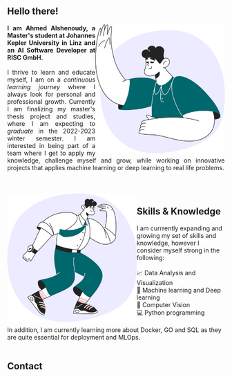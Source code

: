
<div style="text-align: justify">
<h2> Hello there! </h2>
<img align="right" width="300" src="assets\hello.png">
<b> I am Ahmed Alshenoudy, a Master's student at Johannes Kepler University in Linz and an AI Software Developer at RISC GmbH. </b>
<br />
<br />
I thrive to learn and educate myself, I am on a <i> continuous learning journey </i> where I always look for personal and professional growth. Currently I am finalizing my master's thesis project and studies, where I am expecting to <i> graduate </i> in the 2022-2023 winter semester. I am interested in being part of a team where I get to apply my knowledge, challenge myself and grow, while working on innovative projects that applies machine learning or deep learning to real life problems.
<br />
<br />
</div>

<div style="text-align: left">
<br />
<br />
<img align="left" width="300" src="assets\future.png">

<h2>Skills & Knowledge</h2>
I am currrently expanding and growing my set of skills and knowledge, however I consider myself strong in the following:<br />
<br />
📈 Data Analysis and Visualization <br />
🧠 Machine learning and Deep learning <br />
👀 Computer Vision <br />
💻 Python programming <br />
<br />
In addition, I am currently learning more about Docker, GO and SQL as they are quite essential for deployment and MLOps.
<br />
<br />
</div>



<!--
## Skills
- Data analysis and visualization :chart_with_upwards_trend:
- Machine learning and Deep learning 🖥️
- Computer vision 👀
-->


## Contact
 




<!--
**alshenoudy/alshenoudy** is a ✨ _special_ ✨ repository because its `README.md` (this file) appears on your GitHub profile.

Here are some ideas to get you started:

- 🔭 I’m currently working on ...
- 🌱 I’m currently learning ...
- 👯 I’m looking to collaborate on ...
- 🤔 I’m looking for help with ...
- 💬 Ask me about ...
- 📫 How to reach me: ...
- 😄 Pronouns: ...
- ⚡ Fun fact: ...
-->
